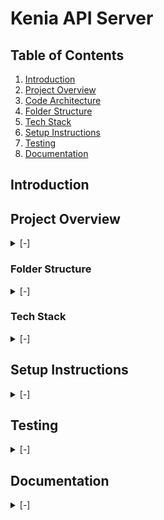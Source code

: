 # Kenia API Server

## Table of Contents

1. [Introduction](#introduction)
2. [Project Overview](#project-overview)
3. [Code Architecture](#design-patternarchitecture)
4. [Folder Structure](#folder-structure)
5. [Tech Stack](#tech-stack)
6. [Setup Instructions](#setup-instructions)
7. [Testing](#testing)
8. [Documentation](#documentation)

## Introduction

## Project Overview

<details>

<summary>[-]</summary>

Kenia is an API server designed for managing various workflows within a school environment. It provides dynamic capabilities to encapsulate and manage school workflows using flexible templates.

### Code Architecture

The project is bootstrapped using components defined in the `infrastructure` folder. This includes the initialization of essential services like the database, logger, middlewares, swagger doc, and the Express server.

- **Database**: The database configuration and connection setup are handled in the `infrastructure/internal/database` module. Prisma is used as the ORM for interacting with the database.
- **Logger**: A centralized logging service is set up in the `infrastructure/internal/logger` module to manage application-wide logging.
- **Express**: The Express server configuration, including middleware setup and route initialization, is handled in the `infrastructure/internal/express` module.

The application logic is organized into modules under the `api/modules` folder. Each module encapsulates a specific domain of the application and follows the separation of concerns principle. By organizing the application into modules, we ensure that each module can operate independently and be maintained separately, promoting scalability, testability and maintainability

- **Controllers**: Each module has its controllers that define and manage API endpoints.
- **Services**: The services in each module contain the business logic and coordinate various operations.
- **Providers**: Providers are responsible for data access and interactions with the database, ensuring a clear separation between business logic and data access.

The project adheres to object-oriented programming principles and utilizes `tsyringe` for dependency injection to manage dependencies and promote modularity.

</details>

### Folder Structure

<details>

<summary>[-]</summary>

The project's folder structure is organized as follows:

```bash

kenia/
├── src/
│ ├── api/
│ │ ├── modules/
│ │ │ ├── auth/
│ │ │ │ ├── controllers/
│ │ │ │ ├── e2e/
│ │ │ │ ├── services/
│ │ │ │ │ ├── __tests__/
│ │ │ │ └── providers/
│ │ │ │ └── ...
│ │ │ ├── staff/
│ │ │ │ ├── controllers/
│ │ │ │ ├── e2e/
│ │ │ │ ├── services/
│ │ │ │ │ ├── __tests__/
│ │ │ │ └── providers/
│ │ │ │ └── ...
│ │ │ ├── base/
│ │ │ │ ├── controllers/
│ │ │ │ ├── services/
│ │ │ │ └── ...
│ │ │ └── ...
│ │ ├── shared/
│ │ │ ├── helpers/
│ │ │ ├── services/
│ │ │ └── types/
│ │ │ └── ...
│ ├── config/
│ ├── infrastructure/
│ │ │ ├── external/
│ │ │ └── internal/
│ │ │ │ ├── application/
│ │ │ │ ├── database/
│ │ │ │ └── middlewares/
│ │ │ │ └── ...
│ ├── types/
│ ├── utils/
│ └── index.ts
├── .env.example
└── README.md

```

</details>

### Tech Stack

<details>

<summary>[-]</summary>

Kenia is built using the following technologies and tools:

- **Express**
- **TypeScript**
- **Jest**
- **Prisma**
- **Tsyringe**

The project was bootstrapped with `pnpm` and includes a setup script (`pnpm run dev`) for development.

</details>

## Setup Instructions

<details>
<summary>[-]</summary>

To set up Kenia locally, follow these steps:
Set environment variables in .env file based on .env.example.

1. **Clone the repository**:

   ```bash
   git clone https://github.com/your-username/kenia-api-server.git
   ```

2. **Navigate to the project directory**:

   ```bash
   cd KeniaAPI
   ```

3. **Install dependencies**:

   ```bash
   pnpm install
   ```

4. **Run Docker to start the local PostgreSQL database**:

   ```bash
   docker-compose up -d
   ```

5. **Generate Prisma client**:

   ```bash
   pnpm run prisma:generate
   ```

6. **Run migrations**:

   ```bash
   pnpm run prisma:migrate
   ```

7. **Start the application**:
   ```bash
   pnpm run dev
   ```

</details>

## Testing

<details>
<summary>[-]</summary>

- **Tool**: Jest
- **Location**: `api/modules/[module]/services/__tests__/`
- **Description**: Unit tests are written to verify the functionality of individual services. Each service has corresponding tests to ensure that the business logic works as expected.

### End-to-End (E2E) Tests

- **Tool**: Jest, Supertest
- **Location**: `api/modules/[module]/e2e/`
- **Description**: E2E tests are used to test the entire application flow, from controllers handling HTTP requests to the database access layer returned by providers. These tests ensure that the API endpoints work correctly with the Prisma ORM.

### Database for E2E Tests

- **Configuration**: A local SQL database running in a Docker container is used for E2E tests. The Docker container is defined in `docker-compose.yml`.

- **Test**: Runs all tests

  ```bash
  pnpm run test
  ```

- **Test Coverage**: Runs tests with coverage reporting

  ```bash
  pnpm run test:coverage
  ```

- **Test Watch**: Runs tests in watch mode

  ```bash
  pnpm run test:watch
  ```

<!-- - **E2E Test**: Runs end-to-end tests -->

  <!-- ```bash -->
  <!-- pnpm test:e2e -->
  <!-- ``` -->

</details>

## Documentation

<details>
<summary>[-]</summary>

The project uses `swagger-ui-express` for API documentation. Swagger documentation is dynamically generated when routes are registered.

**Endpoint for Swagger UI**: `/docs`

</details>

